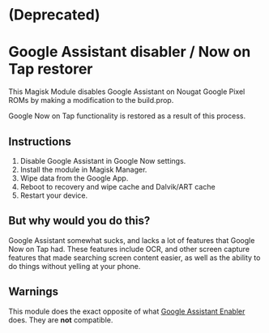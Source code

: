 # (Deprecated)
# Google Assistant disabler / Now on Tap restorer
This Magisk Module disables Google Assistant on Nougat Google Pixel ROMs by
making a modification to the build.prop. 

Google Now on Tap functionality is restored as a result of this process.

## Instructions
  1. Disable Google Assistant in Google Now settings.
  2. Install the module in Magisk Manager.
  3. Wipe data from the Google App.
  4. Reboot to recovery and wipe cache and Dalvik/ART cache
  5. Restart your device.

## But why would you do this?
Google Assistant somewhat sucks, and lacks a lot of features that Google Now on
Tap had. These features include OCR, and other screen capture features that
made searching screen content easier, as well as the ability to do things
without yelling at your phone.

## Warnings
This module does the exact opposite of what [Google Assistant Enabler](https://github.com/Magisk-Modules-Repo/Google_Assistant_Enabler) does. They are **not** compatible.
